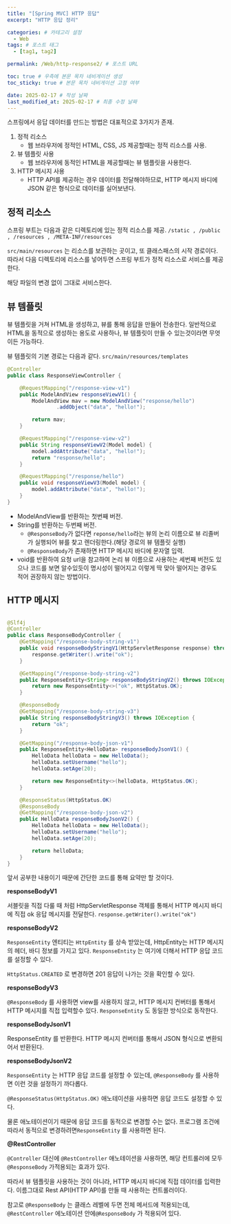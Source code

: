 ```yaml
---
title: "[Spring MVC] HTTP 응답"
excerpt: "HTTP 응답 정리"

categories: # 카테고리 설정
  - Web
tags: # 포스트 태그
  - [tag1, tag2]

permalink: /Web/http-response2/ # 포스트 URL

toc: true # 우측에 본문 목차 네비게이션 생성
toc_sticky: true # 본문 목차 네비게이션 고정 여부

date: 2025-02-17 # 작성 날짜
last_modified_at: 2025-02-17 # 최종 수정 날짜
---
```


스프링에서 응답 데이터를 만드는 방법은 대표적으로 3가지가 존재.

1. 정적 리소스
	- 웹 브라우저에 정적인 HTML, CSS, JS 제공할때는 정적 리소스를 사용.
2. 뷰 템플릿 사용
	- 웹 브라우저에 동적인 HTML을 제공할때는 뷰 템플릿을 사용한다.
3. HTTP 메시지 사용
	- HTTP API를 제공하는 경우 데이터를 전달해야하므로, HTTP 메시지 바디에 JSON 같은 형식으로 데이터를 실어보낸다.
    
## 정적 리소스
스프링 부트는 다음과 같은 디렉토리에 있는 정적 리소스를 제공.
`/static , /public , /resources , /META-INF/resources`

`src/main/resources` 는 리소스를 보관하는 곳이고, 또 클래스패스의 시작 경로이다.
따라서 다음 디렉토리에 리소스를 넣어두면 스프링 부트가 정적 리소스로 서비스를 제공한다.

해당 파일의 변경 없이 그대로 서비스한다.

## 뷰 템플릿

뷰 템플릿을 거쳐 HTML을 생성하고, 뷰를 통해 응답을 만들어 전송한다.
일반적으로 HTML을 동적으로 생성하는 용도로 사용하나, 뷰 템플릿이 만들 수 있는것이라면 무엇이든 가능하다.

뷰 템플릿의 기본 경로는 다음과 같다. `src/main/resources/templates`

```java
@Controller
public class ResponseViewController {

    @RequestMapping("/response-view-v1")
    public ModelAndView responseViewV1() {
        ModelAndView mav = new ModelAndView("response/hello")
                .addObject("data", "hello!");

        return mav;
    }

    @RequestMapping("/response-view-v2")
    public String responseViewV2(Model model) {
        model.addAttribute("data", "hello!");
        return "response/hello";
    }

    @RequestMapping("/response/hello")
    public void responseViewV3(Model model) {
        model.addAttribute("data", "hello!");
    }
}
```

- ModelAndView를 반환하는 첫번째 버전.
- String를 반환하는 두번째 버전.
	- `@ResponseBody`가 없다면 `reponse/hello`라는 뷰의 논리 이름으로 뷰 리졸버가 실행되어 뷰를 찾고 렌더링한다.(해당 경로의 뷰 템플릿 실행)
 	- `@ResponseBody`가 존재하면 HTTP 메시지 바디에 문자열 입력.
- void를 반환하여 요청 url을 참고하여 논리 뷰 이름으로 사용하는 세번째 버전도 있으나 코드를 보면 알수있듯이 명시성이 떨어지고 이렇게 딱 맞아 떨어지는 경우도 적어 권장하지 않는 방법이다.

## HTTP 메시지

```java

@Slf4j
@Controller
public class ResponseBodyController {
    @GetMapping("/response-body-string-v1")
    public void responseBodyStringV1(HttpServletResponse response) throws IOException {
        response.getWriter().write("ok");
    }

    @GetMapping("/response-body-string-v2")
    public ResponseEntity<String> responseBodyStringV2() throws IOException {
        return new ResponseEntity<>("ok", HttpStatus.OK);
    }

    @ResponseBody
    @GetMapping("/response-body-string-v3")
    public String responseBodyStringV3() throws IOException {
        return "ok";
    }

    @GetMapping("/response-body-json-v1")
    public ResponseEntity<HelloData> responseBodyJsonV1() {
        HelloData helloData = new HelloData();
        helloData.setUsername("hello");
        helloData.setAge(20);

        return new ResponseEntity<>(helloData, HttpStatus.OK);
    }

    @ResponseStatus(HttpStatus.OK)
    @ResponseBody
    @GetMapping("/response-body-json-v2")
    public HelloData responseBodyJsonV2() {
        HelloData helloData = new HelloData();
        helloData.setUsername("hello");
        helloData.setAge(20);

        return helloData;
    }
}
```

앞서 공부한 내용이기 때문에 간단한 코드를 통해 요약만 할 것이다.

**responseBodyV1**

서블릿을 직접 다룰 때 처럼 HttpServletResponse 객체를 통해서 HTTP 메시지 바디에 직접 ok 응답 메시지를 전달한다.
`response.getWriter().write("ok")`

**responseBodyV2**

`ResponseEntity` 엔티티는 `HttpEntity` 를 상속 받았는데, HttpEntity는 HTTP 메시지의 헤더, 바디 정보를 가지고 있다. `ResponseEntity` 는 여기에 더해서 HTTP 응답 코드를 설정할 수 있다.

`HttpStatus.CREATED` 로 변경하면 201 응답이 나가는 것을 확인할 수 있다.

**responseBodyV3**

`@ResponseBody` 를 사용하면 view를 사용하지 않고, HTTP 메시지 컨버터를 통해서 HTTP 메시지를 직접 입력할수 있다. `ResponseEntity` 도 동일한 방식으로 동작한다.

**responseBodyJsonV1**

ResponseEntity 를 반환한다. HTTP 메시지 컨버터를 통해서 JSON 형식으로 변환되어서 반환된다.

**responseBodyJsonV2**

`ResponseEntity` 는 HTTP 응답 코드를 설정할 수 있는데, `@ResponseBody` 를 사용하면 이런 것을 설정하기 까다롭다.

`@ResponseStatus(HttpStatus.OK)` 애노테이션을 사용하면 응답 코드도 설정할 수 있다.

물론 애노테이션이기 때문에 응답 코드를 동적으로 변경할 수는 없다. 프로그램 조건에 따라서 동적으로 변경하려면`ResponseEntity` 를 사용하면 된다.

**@RestController**

`@Controller` 대신에 `@RestController` 애노테이션을 사용하면, 해당 컨트롤러에 모두 `@ResponseBody` 가적용되는 효과가 있다. 

따라서 뷰 템플릿을 사용하는 것이 아니라, HTTP 메시지 바디에 직접 데이터를 입력한다. 이름그대로 Rest API(HTTP API)를 만들 때 사용하는 컨트롤러이다.

참고로 `@ResponseBody` 는 클래스 레벨에 두면 전체 메서드에 적용되는데, `@RestController` 에노테이션 안에`@ResponseBody` 가 적용되어 있다.